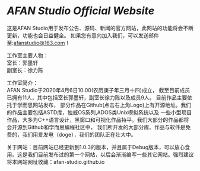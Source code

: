 # $AFAN$ $Studio$ $Official$ $Website$
这是AFAN Studio用于发布公告、源码、新闻的官方网站，此网站的功能将会不断更新，功能也会日益健全。
如果您有意向加入我们，可以发送邮件至:afanstudio@163.com！  

工作室主要人物：  
室长：郭墨轩  
副室长：徐力陈  

工作室简介：  
AFAN Studio于2020年4月6日10:00(农历庚子年三月十四)成立， 截至目前成员已拥有11人，其中包括室长郭墨轩，副室长徐力陈以及成员9人。
目前作品主要依托于学而思网站发布， 部分作品在Github(点击右上角Logo)上有开源地址。我们的作品主要包括ASTD库，独威OS系列,ADOS类Unix模拟系统以及 一些小型项目作品，大多为C++语言设计，黑窗口和可视化作品持平。我们大部分的作品都将会开源到Github和学而思编程社区中， 我们所开发的大部分库、作品与软件是免费的，我们用爱发电（doge），我们的团队正在壮大中。  

关于网站：目前网站已经更新到1.0.3的版本，并且属于Debug版本，可以放心食用。这是我们目前发布过的第一个网站，以后会渐渐编写一些其它网站。强烈建议将本网站网址收藏：afan-studio.github.io

